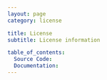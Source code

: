 ```yaml
---
layout: page
category: license

title: License
subtitle: License information

table_of_contents:
  Source Code:
  Documentation:
---
```

